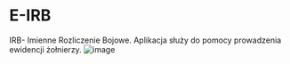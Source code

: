 # E-IRB 
IRB- Imienne Rozliczenie Bojowe. Aplikacja służy do pomocy prowadzenia ewidencji żołnierzy.
![image](https://github.com/user-attachments/assets/fd904549-a3a1-4e34-910d-0c6ffaa46f63)



